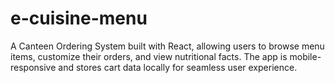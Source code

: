 # e-cuisine-menu
A Canteen Ordering System built with React, allowing users to browse menu items, customize their orders, and view nutritional facts. The app is mobile-responsive and stores cart data locally for seamless user experience.
